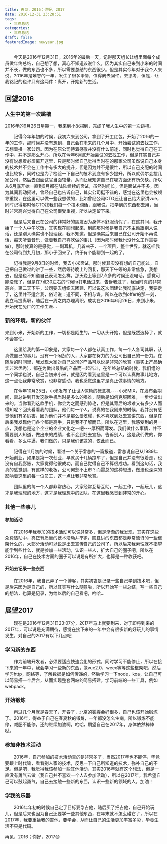 ```yaml
---
title: 再见，2016；你好，2017
date: 2016-12-31 23:28:51
tags:
  - 年终总结
categories:
  - 年终总结
draft: false
featuredImage: newyear.jpg
---
```

&emsp;&emsp;今天是2016年12月31日，2016年的最后一天，记得那天组长让组里面每个成员做年终总结，自己想了想，真心不知道该说什么，因为其实自己来到小米的时间并不长，做的东西也不多，所以需要总结的东西很少。但是其实今年对于我个人来说，2016年是难忘的一年，发生了很多事情，值得我去回忆，去思考，但是，让我铭记的也许只有这两件：离开，开始新的生活。

<!--more-->

## 回望2016

### 人生中的第一次跳槽

2016年的9月26日星期一，我来到小米报到，完成了我人生中的第一次跳槽。

&emsp;&emsp;记得今年年初的时候，我初六来到公司，拿到了开工红包，开始了2016的一年的工作，那时候并没有想到，自己会在未来的几个月中，开始尝试的去找工作，去想着换一家公司。因为在原公司待着感激并没有什么前途，同时也觉得自己在工作中，并不是那么开心，所以在今年6月底开始尝试的去找工作，但是其实自己并没有说想着必须离开这里，只是那时候自己觉得当时在的那家公司虽然说自己本身的技术并不会在工作中有多大的提升，但是因为并不是很忙，所以自己支配的时间也比较多，同时也是为了检验一下自己的技术到底有多少提升，所以就偶尔会投几家公司，然后去跟面试官当面较量，从而让我知道自己在哪方面还有所欠缺。所以从6月底开始一直到9月都在陆陆续续的面试，虽然时间长，但是面试并不多，因为其间我动摇过，曾经自己也告诉自己，其实公司挺不错的，感觉在这里也会被领导重视，在这里可以做一些我想做的，比如曾经公司CTO还让自己给大家讲vue，同时记得那时候CTO找我们每一个技术谈话，跟我说，把学到的东西都去用，当时非常高兴觉得自己在公司很受重视，所以决定留下来。

&emsp;&emsp;但是后来自己在公司的非常好的朋友因为身体不舒服请假了，在这其间，我开始了一个人中午吃饭，其实现在回想起来，到底那时候是我自己不主动跟别人说话，还是别人确实也不搭理我，我不知道，但是确实后来自己在公司开始不再说话，每天听着音乐，做着我自己喜欢做的事儿（因为那时候我也没什么工作需要做），那时候真的是感觉，一副耳机，几首曲子，一个项目，整个世界。就这样我在公司待到九月初，那小子回来了，终于有个能聊到一起的了。

&emsp;&emsp;记得我是9月8日的时候，我去小米面试，那时候其实没有想的自己能过，自己把自己做过的讲了一些，然后等待晚上的回复，那天下午等的非常焦急，我想去，但是也不知道自己表现怎么样，那天晚上等到7点多的时候还没电话，感觉可能没戏了，但是在7点30左右的时候hr打电话过来，告诉我过了，我当时真的非常高兴。第二天下午，公司要去组织去团建，可以说这次团建让我彻底决定，我要走了，这里并不适合我，俗话说：道不同，不相与谋。所以在收到offer的那一刻，我立马提离职，随后在一周之内办理离职，成功在2016年6月26日，来到小米，开始我在兔厂的工作生涯...

### 新的环境，新的伙伴

来到小米，开始新的工作，一切都是陌生的，一切从头开始，但是既然选择了，就不会害怕。

&emsp;&emsp;这里给我的第一印象是，大家每一个人都在认真工作，每一个人各司其职，认真做自己的事儿，没有一个闲逛的人，大家都在努力的为公司出自己的一份力。在随后的时间里，我发现大家对自己公司的产品可以说是非常的欣赏（事实上产品确实非常优秀），都在为做出最酷的产品而一起奋斗，在年终总结的时候，我们组的一个同学也说，自己当初来小米，就是因为看到这里是一个可以认真做事儿地方。这一点让我非常欣赏，也非常感动，我也感觉这里才是真正做事情的地方。

&emsp;&emsp;在今年10月25日，小米发布了让世人惊艳的概念机----小米MIX，在发布会期间，雷总讲到开发这款手机当时是多么的艰难，随后是如何克服困难，一步步做出来的。当你看到这款手机，你会为之而感到惊艳，但是其背后的艰难又有多少人而得知呢？回头看看我的团队，他们每一个人，说真的在我刚来的时候，我并没有感觉他们有多厉害，因为他们并不是那么爱炫耀，也不喜欢到处去宣讲东西，但是在后来我发现他们各个都是高手，只是我不了解而已。所以在这里，我感受到的另一点，我想也是这个企业的企业文化之一吧----厚积而薄发。我们做什么事情，并不需要别人知道，做出来的成绩，也不会到处去宣扬，告诉别人，这是我们做的，你看看，多么牛逼，我们做的，只是我们该做的，仅此而已。

&emsp;&emsp;记得在11月初的时候，看过一个关于雷总的一篇报道，雷总说自己从1989年开始创业，如果是第一次创业，早就买十几辆跑车了，但是自己并没有很着走，也没有自我膨胀，大家觉得他很成功，而自己觉得自己不算很成功。看到这句话，我真的感觉到，有这样的老板，公司何愁不上市？而雷总的这种想法，做法也深深的影响着这里的每一位员工，这一点让我非常欣赏。

&emsp;&emsp;团队里的每一个人都非常热心，大家经常互帮互助，一起工作，一起玩儿，这才是我理想的地方，这才是我理想中的团队，在这里我感觉到非常的开心。

### 其他一些事儿

#### 参加活动

&emsp;&emsp;在2016年我参加的技术活动可以说非常多，但是渐渐的我发现，其实在这些免费活动中，真正有质量的技术活动并不多，而且讲的东西都是非常流行的一些框架什么的，大部分活动可以说是出去宣传自己的公司了，所以后来我索性就不指望能学到些什么，就是参加一些活动，认识一些人，扩大自己的圈子吧，所以在2016年，自己在技术方面的圈子可以说是有所扩大，也算是一种收获吧。

#### 开始去记录一些东西

&emsp;&emsp;在2016年，我自己弄了一个博客，其实初衷是记录一些自己学到技术吧，但是后来因为是自己的，所以其实写什么随意啦，所以开始写一些总结，写一些自己的想法，也算是记录，为给以后的自己看吧，哈哈...

## 展望2017

&emsp;&emsp;现在是2016年12月31日23:07分，2017年马上就要到来，对于即将到来的2017年，可以说是充满期待，感觉在接下来的一年中会有很多新的好玩儿的事情发生，对自己的2017有以下几点吧

### 学习新的东西

&emsp;&emsp;作为前端开发者，必须要适应快速变化的形式，同时学习不能停止，所以在接下来的一年中，我会学习一些新的东西，像vue2.0，weex等等这些框架吧，然后学习http，网络等，了解数据是如何传递的，然后学习一下node，koa，让自己可以简易搭一个后台，从而实现整套网站的简易搭建。学习前端的一些工具，例如webpack。

### 开始锻炼

&emsp;&emsp;再过几个月就是春天了，开春了，北京的雾霾会好很多，自己也该开始锻炼了。2016年，得益于自己在春夏秋的锻炼，一年都没怎么生病，所以锻炼不能停，减肥不能停，还的继续加油啊，哈哈，期望自己在2017年，身体依然棒棒哒。

### 参加非技术活动

&emsp;&emsp;2016年，自己参加的技术活动真的是非常多了，当然2017年也不能停，毕竟要跟上时代嘛，看看别人家的技术，反思一下自己所知道的技术，弥补自己的不足。但是吧，我觉得我该参加一些其他活动，其实2016年就有这个想法，但是一直没有勇气去做（我自己并不喜欢一个人去参加活动），所以在2017年，我希望自己可以鼓起勇气，自己去接触一些新的东西，认识一些新的领域的人，加油！

### 学我的乐器

&emsp;&emsp;2016年年初的时候自己定了目标要学吉他，随后买了把吉他，自己开始玩儿，但是后来也因为自己还要学一些其他东西，在年末就不怎么碰它了，所以在2017年，我要重拾我的吉他，要学会，从而让自己的生活更加丰富多彩，毕竟生活不只是代码。

再见，2016；你好，2017😊
